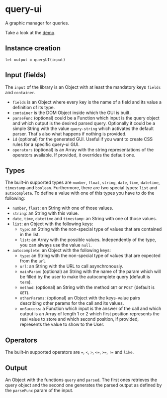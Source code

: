 # query-ui
A graphic manager for queries.

Take a look at the [demo](https://rawgit.com/davidgnin/query-ui/master/demo.html).

## Instance creation

`let output = queryUI(input)`

## Input (fields)

The `input` of the library is an Object with at least the mandatory keys `fields` and `container`.

* `fields` is an Object where every key is the name of a field and its value a definition of its type.
* `container` is the DOM Object inside which the GUI is built.
* `parseFunc` (optional) could be a Function which input is the query object and which output is the desired parsed query. Optionally it could be a simple String with the value `query-string` which activates the default parser. That's also what happens if nothing is provided.
* `id` (optional) for the generated GUI. Useful if you want to create CSS rules for a specific query-ui GUI.
* `operators` (optional) is an Array with the string representations of the operators available. If provided, it overrides the default one.

## Types

The built-in supported types are `number`, `float`, `string`, `date`, `time`, `datetime`, `timestamp` and `boolean`. Furthermore, there are two special types: `list` and `autocomplete`. To define a value with one of this types you have to do the following:

* `number`, `float`: an String with one of those values.
* `string`: an String with this value.
* `date`, `time`, `datetime` and `timestamp`: an String with one of those values.
* `list`: an Object with the following keys:
  * `type`: an String with the non-special type of values that are contained in the list.
  * `list`: an Array with the possible values. Independently of the type, you can always use the value `null`.
* `autocomplete`: an Object with the following keys:
  * `type`: an String with the non-special type of values that are expected from the `url`.
  * `url`: an String with the URL to call asynchronously.
  * `mainParam`: (optional) an String with the name of the param which will be filled by the user to make the autocomplete query (default is `term`).
  * `method`: (optional) an String with the method `GET` or `POST` (default is `GET`).
  * `otherParams`: (optional) an Object with the keys-value pairs describing other params for the call and its values.
  * `onSuccess`: a Function which input is the answer of the call and which output is an Array of length 1 or 2 which first position represents the real value to store and which second position, if provided, represents the value to show to the User.

## Operators

The built-in supported operators are `=`, `<`, `>`, `<=`, `>=`, `!=` and `like`.

## Output

An Object with the functions `query` and `parsed`. The first ones retrieves the query object and the second one generates the parsed output as defined by the `parseFunc` param of the input.
